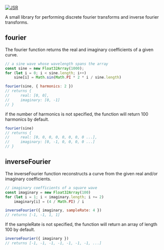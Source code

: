 [![JSR](https://jsr.io/badges/@mbartoldus/fourier)](https://jsr.io/@mbartoldus/fourier)

A small library for performing discrete fourier transforms and inverse fourier
transforms.

## fourier
The fourier function returns the real and imaginary coefficients of a given curve.
```javascript
// a sine wave whose wavelength spans the array
const sine = new Float32Array(1000);
for (let i = 0; i < sine.length; i++)
    sine[i] = Math.sin(Math.PI * 2 * i / sine.length)

fourier(sine, { harmonics: 2 })
// returns {
//     real: [0, 0],
//     imaginary: [0, -1]
// }
```
if the number of harmonics is not specified, the function will return 100 harmonics by default.
```javascript
fourier(sine)
// returns {
//     real: [0, 0, 0, 0, 0, 0, 0, 0 ...],
//     imaginary: [0, -1, 0, 0, 0, 0 ...]
// }
```

## inverseFourier
The inverseFourier function reconstructs a curve from the given real and/or imaginary coefficients.
```javascript
// imaginary coefficients of a square wave
const imaginary = new Float32Array(100)
for (let i = 1; i < imaginary.length; i += 2)
    imaginary[i] = (4 / Math.PI) / i

inverseFourier({ imaginary, sampleRate: 4 })
// returns [-1, -1, 1, 1]
```
If the sampleRate is not specified, the function will return an array of length 100 by default.
```javascript
inverseFourier({ imaginary })
// returns [-1, -1, -1, -1, -1, -1, -1, ...]
```
